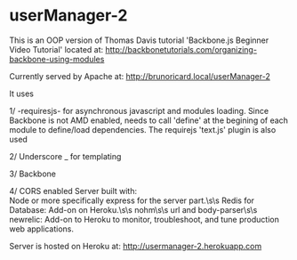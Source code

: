 userManager-2
=============

This is an OOP version of Thomas Davis tutorial 'Backbone.js Beginner Video Tutorial' located at:
http://backbonetutorials.com/organizing-backbone-using-modules

Currently served by Apache at:
http://brunoricard.local/userManager-2

It uses

1/ -requiresjs- for asynchronous javascript and modules loading.
Since Backbone is not AMD enabled, needs to call 'define' at the begining of each module to define/load dependencies.
The requirejs 'text.js' plugin is also used

2/ Underscore _ for templating

3/ Backbone

4/ CORS enabled Server built with:<br>
Node or more specifically express for the server part.\s\s
Redis for Database: Add-on on Heroku.\s\s
nohm\s\s
url and body-parser\s\s
newrelic: Add-on to Heroku to monitor, troubleshoot, and tune production web applications.

Server is hosted on Heroku at: http://usermanager-2.herokuapp.com
